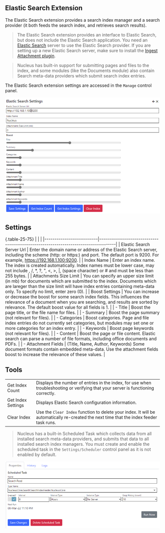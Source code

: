## Elastic Search Extension
The Elastic Search extension provides a search index manager and a search provider (it both feeds the search index, and retrieves search results).  

> The Elastic Search extension provides an interface to Elastic Search, but does not include the Elastic Search application. You need an 
[Elastic Search](https://www.elastic.co/) server to use the Elastic Search provider.  If you are setting up a new Elastic Search server, make sure to 
install the [Ingest Attachment plugin](https://www.elastic.co/guide/en/elasticsearch/plugins/current/ingest-attachment.html).

> Nucleus has built-in support for submitting pages and files to the index, and some modules (like the Documents module) also contain Search meta-data 
providers which submit search index entries. 

The Elastic Search extension settings are accessed in the `Manage` control panel.

![Elastic Search Settings](elasticsearch.png)

## Settings

{.table-25-75}
|                           |                                                                                      |
|---------------------------|--------------------------------------------------------------------------------------|
| Elastic Search Server Url | Enter the domain name or address of the Elastic Search server, including the scheme (http: or https:) and port.  The default port is 9200.  For example, https://192.168.1.100:9200. |
| Index Name                | Enter an index name.  The index is created automatically.  Index names must be lower case, may not  include \, /, *, ?, ", &lt;, &gt;, &#124;, (space character) or # and must be less than 255 bytes. |
| Attachments Size Limit    | You can specify an upper size limit (in mb) for documents which are submitted to the index.  Documents which are lareger than the size limit will have index entries containing meta-data only.  To specify no limit, enter zero (0). |
| Boost Settings            | You can increase or decrease the boost for some search index fields.  This influences the relevance of a document when you are searching, and results are sorted by relevance.  The default boost value for all fields is 1. |
|  - Title                   | Boost the page title, or the file name for files. |
|  - Summary                 | Boost the page summary (not relevant for files). |
|  - Categories              | Boost categories.  Page and file index entries do not currently set categories, but modules may set one or more categories for an index entry. |
|  - Keywords                | Boost page keywords (not relevant for files).   |
|  - Content                 | Boost the page or file content. Elastic search can parse a number of file formats, including office documents and PDFs.  |
|  - Attachment Fields       | (Title, Name, Author, Keywords) Some document formats contain embedded meta-data.  Use the attachment fields boost to increase the relevance of these values. |


## Tools
|                           |                                                                                      |
|---------------------------|--------------------------------------------------------------------------------------|
| Get Index Count           | Displays the number of entries in the index, for use when troubleshooting or verifying that your server is functioning correctly. |
| Get Index Settings        | Displays Elastic Search configuration information. |
| Clear Index               | Use the `Clear Index` function to delete your index.  It will be automatically re-created the next time that the index feeder task runs. |

> Nucleus has a built-in Scheduled Task which collects data from all installed search meta-data providers, and submits that data to all installed search index managers.  You 
must create and enable the scheduled task in the `Settings/Scheduler` control panel as it is not enabled by default.

![Elastic Search Scheduled Task](elasticsearch-task.png)
